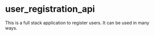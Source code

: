 # user_registration_api
This is a full stack application to register users. It can be used in many ways.
